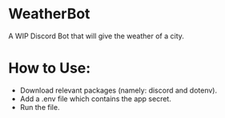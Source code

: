 # WeatherBot
A WIP Discord Bot that will give the weather of a city.

# How to Use:
- Download relevant packages (namely: discord and dotenv).
- Add a .env file which contains the app secret.
- Run the file.
